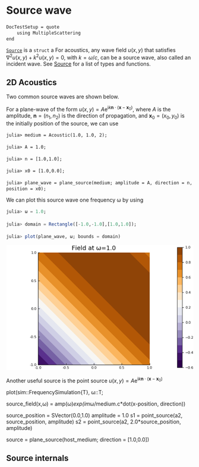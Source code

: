 # Source wave

```@meta
DocTestSetup = quote
    using MultipleScattering
end
```
[`Source`](@ref) is a `struct` a For acoustics, any wave field $u(x,y)$ that satisfies $\nabla^2 u(x,y) + k^2 u(x,y) = 0$, with $k = \omega/c$, can be a source wave, also called an incident wave. See [Source](@ref) for a list of types and functions.

## 2D Acoustics

Two common source waves are shown below.

For a plane-wave of the form $u(x,y) = A \mathrm e^{\mathrm i k \mathbf n \cdot (\mathbf x - \mathbf x_0)}$, where $A$ is the amplitude, $\mathbf n = (n_1,n_2)$ is the direction of propagation, and $\mathbf x_0 = (x_0,y_0)$ is the initially position of the source, we can use
```jldoctest intro
julia> medium = Acoustic(1.0, 1.0, 2);

julia> A = 1.0;

julia> n = [1.0,1.0];

julia> x0 = [1.0,0.0];

julia> plane_wave = plane_source(medium; amplitude = A, direction = n, position = x0);
```

We can plot this source wave one frequency ω by using
```julia
julia> ω = 1.0;

julia> domain = Rectangle([-1.0,-1.0],[1.0,1.0]);

julia> plot(plane_wave, ω; bounds = domain)
```

![Plot plane wave](../media/plane-wave.png)

Another useful source is the point source $u(x,y) = A \mathrm e^{\mathrm i k \mathbf n \cdot (\mathbf x - \mathbf x_0)}$



plot(sim::FrequencySimulation{T}, ω::T;

source_field(x,ω) = amp(ω)*exp(im*ω/medium.c*dot(x-position, direction))


source_position = SVector(0.0,1.0)
amplitude = 1.0
s1 = point_source(a2, source_position, amplitude)
s2 = point_source(a2, 2.0*source_position, amplitude)

source = plane_source(host_medium; direction = [1.0,0.0])

## Source internals
